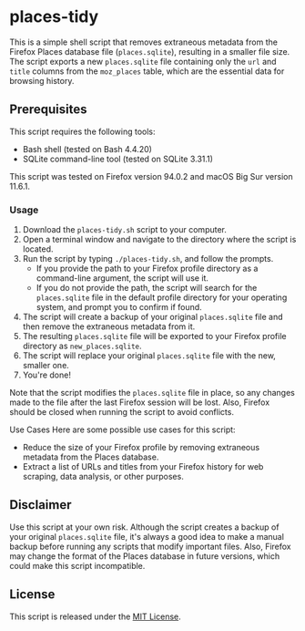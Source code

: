 # places-tidy

This is a simple shell script that removes extraneous metadata from the Firefox Places database file (`places.sqlite`), resulting in a smaller file size. The script exports a new `places.sqlite` file containing only the `url` and `title` columns from the `moz_places` table, which are the essential data for browsing history.

## Prerequisites

This script requires the following tools:
* Bash shell (tested on Bash 4.4.20)
* SQLite command-line tool (tested on SQLite 3.31.1)

This script was tested on Firefox version 94.0.2 and macOS Big Sur version 11.6.1.

### Usage

1. Download the `places-tidy.sh` script to your computer.
2. Open a terminal window and navigate to the directory where the script is located.
3. Run the script by typing `./places-tidy.sh`, and follow the prompts.
   * If you provide the path to your Firefox profile directory as a command-line argument, the script will use it.
   * If you do not provide the path, the script will search for the `places.sqlite` file in the default profile directory for your operating system, and prompt you to confirm if found.
4. The script will create a backup of your original `places.sqlite` file and then remove the extraneous metadata from it.
5. The resulting `places.sqlite` file will be exported to your Firefox profile directory as `new_places.sqlite`.
6. The script will replace your original `places.sqlite` file with the new, smaller one.
7. You're done!

Note that the script modifies the `places.sqlite` file in place, so any changes made to the file after the last Firefox session will be lost. Also, Firefox should be closed when running the script to avoid conflicts.

Use Cases
Here are some possible use cases for this script:
* Reduce the size of your Firefox profile by removing extraneous metadata from the Places database.
* Extract a list of URLs and titles from your Firefox history for web scraping, data analysis, or other purposes.

## Disclaimer

Use this script at your own risk. Although the script creates a backup of your original `places.sqlite` file, it's always a good idea to make a manual backup before running any scripts that modify important files. Also, Firefox may change the format of the Places database in future versions, which could make this script incompatible.

## License

This script is released under the [MIT License](LICENSE).
